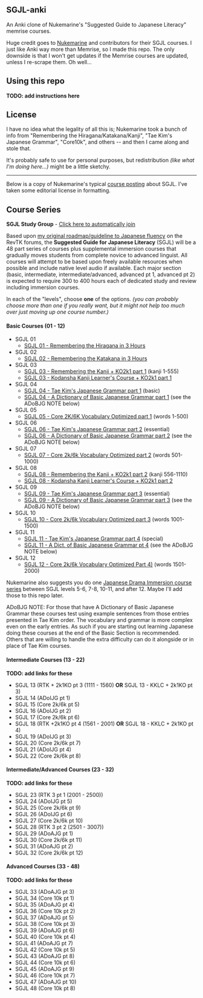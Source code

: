 ## SGJL-anki

An Anki clone of Nukemarine's "Suggested Guide to Japanese Literacy" memrise courses.

Huge credit goes to [Nukemarine](https://www.reddit.com/user/nukemarine) and contributors for their SGJL courses. I just like Anki way more than Memrise, so I made this repo. The only downside is that I won't get updates if the Memrise courses are updated, unless I re-scrape them. Oh well...

## Using this repo

**TODO: add instructions here**

## License

I have no idea what the legality of all this is; Nukemarine took a bunch of info from "Remembering the Hiragana/Katakana/Kanji", "Tae Kim's Japanese Grammar", "Core10k", and others -- and then I came along and stole that.

It's probably safe to use for personal purposes, but redistribution *(like what I'm doing here...)* might be a little sketchy.

----

Below is a copy of Nukemarine's typical [course posting](https://community.memrise.com/t/course-forum-suggested-guide-for-japanese-literacy-sgjl-course-series/1100) about SGJL. I've taken some editorial license in formatting.

## Course Series

**SGJL Study Group** - [Click here to automatically join](http://www.memrise.com/group/1952641/)

Based upon [my original roadmap/guideline to Japanese fluency](http://forum.koohii.com/thread-5110.html) on the RevTK forums, the **Suggested Guide for Japanese Literacy** (SGJL) will be a 48 part series of courses plus supplemental immersion courses that gradually moves students from complete novice to advanced linguist. All courses will attempt to be based upon freely available resources when possible and include native level audio if available. Each major section (basic, intermediate, intermediate/advanced, advanced pt 1, advanced pt 2) is expected to require 300 to 400 hours each of dedicated study and review including immersion courses.

In each of the "levels", choose **one** of the options. *(you can probably choose more than one if you really want, but it might not help too much over just moving up one course number.)*

#### Basic Courses (01 - 12)

 - SGJL 01
    - [SGJL 01 - Remembering the Hiragana in 3 Hours](http://www.memrise.com/course/1096566/sgjl-01-remembering-the-hiragana-in-3-hours/)
 - SGJL 02
    - [SGJL 02 - Remembering the Katakana in 3 Hours](http://www.memrise.com/course/1100073/sgjl-02-remembering-the-katakana-in-3-hours/)
 - SGJL 03
    - [SGJL 03 - Remembering the Kanji + KO2k1 part 1](http://www.memrise.com/course/1091255/sgjl-03-remembering-the-kanji-ko2k1-pt-1/) (kanji 1-555)
    - [SGJL 03 - Kodansha Kanji Learner's Course + KO2k1 part 1](http://www.memrise.com/course/1152619/sgjl-03-kanji-learners-course-ko2k1-pt-1/)
 - SGJL 04
    - [SGJL 04 - Tae Kim's Japanese Grammar part 1](http://www.memrise.com/course/1110470/sgjl-04-tae-kims-japanese-grammar-pt-01/) (basic)
	- [SGJL 04 - A Dictionary of Basic Japanese Grammar part 1](http://www.memrise.com/course/1123872/sgjl-04-a-dict-of-basic-japanese-grammar-pt-1/) (see the ADoBJG NOTE below)
 - SGJL 05
    - [SGJL 05 - Core 2K/6K Vocabulary Optimized part 1](http://www.memrise.com/course/1091685/sgjl-05-core-2k6k-vocabulary-optimized-pt-1/) (words 1-500)
 - SGJL 06
    - [SGJL 06 - Tae Kim's Japanese Grammar part 2](http://www.memrise.com/course/1125220/sgjl-06-tae-kims-japanese-grammar-pt-02/) (essential)
	- [SGJL 06 - A Dictionary of Basic Japanese Grammar part 2](http://www.memrise.com/course/1139276/sgjl-06-a-dict-of-basic-japanese-grammar-pt-2/) (see the ADoBJG NOTE below)
 - SGJL 07
    - [SGJL 07 - Core 2k/6k Vocabulary Optimized part 2](http://www.memrise.com/course/1125407/sgjl-07-core-2k6k-vocabulary-optimized-pt-2/) (words 501-1000)
 - SGJL 08
    - [SGJL 08 - Remembering the Kanji + KO2k1 part 2](http://www.memrise.com/course/1125434/sgjl-08-remembering-the-kanji-ko2k1-pt-2/) (kanji 556-1110)
	- [SGJL 08 - Kodansha Kanji Learner's Course + KO2k1 part 2](http://www.memrise.com/course/1152660/sgjl-08-kanji-learners-course-ko2k1-pt-2/)
 - SGJL 09
    - [SGJL 09 - Tae Kim's Japanese Grammar part 3](http://www.memrise.com/course/1125303/sgjl-09-tae-kims-japanese-grammar-pt-03/) (essential)
	- [SGJL 09 - A Dictionary of Basic Japanese Grammar part 3](http://www.memrise.com/course/1139282/sgjl-09-a-dict-of-basic-japanese-grammar-pt-3/) (see the ADoBJG NOTE below)
 - SGJL 10
    - [SGJL 10 - Core 2k/6k Vocabulary Optimized part 3](http://www.memrise.com/course/1125874/sgjl-10-core-2k6k-vocabulary-optimized-pt-3/) (words 1001-1500)
 - SGJL 11
    - [SGJL 11 - Tae Kim's Japanese Grammar part 4](http://www.memrise.com/course/1125876/sgjl-11-tae-kims-japanese-grammar-pt-04/) (special)
	- [SGJL 11 - A Dict. of Basic Japanese Grammar pt 4](http://www.memrise.com/course/1139283/sgjl-11-a-dict-of-basic-japanese-grammar-pt-4/) (see the ADoBJG NOTE below)
 - SGJL 12
    - [SGJL 12 - Core 2k/6k Vocabulary Optimized Part 4)](http://www.memrise.com/course/1125879/sgjl-12-core-2k6k-vocabulary-optimized-pt-4/) (words 1501-2000)

Nukemarine also suggests you do one [Japanese Drama Immersion course series](https://community.memrise.com/t/course-forum-japanese-drama-immersion-jdi-course-series/1756/3) between SGJL levels 5-6, 7-8, 10-11, and after 12. Maybe I'll add those to this repo later.


ADoBJG NOTE: For those that have A Dictionary of Basic Japanese Grammar these courses test using example sentences from those entries presented in Tae Kim order. The vocabulary and grammar is more complex even on the early entries. As such if you are starting out learning Japanese doing these courses at the end of the Basic Section is recommended. Others that are willing to handle the extra difficulty can do it alongside or in place of Tae Kim courses.


#### Intermediate Courses (13 - 22)

**TODO: add links for these**

 - SGJL 13 (RTK + 2k1KO pt 3 (1111 - 1560) **OR** SGJL 13 - KKLC + 2k1KO pt 3)
 - SGJL 14 (ADoIJG pt 1)
 - SGJL 15 (Core 2k/6k pt 5)
 - SGJL 16 (ADoIJG pt 2)
 - SGJL 17 (Core 2k/6k pt 6)
 - SGJL 18 (RTK +2k1KO pt 4 (1561 - 2001) **OR** SGJL 18 - KKLC + 2k1KO pt 4)
 - SGJL 19 (ADoIJG pt 3)
 - SGJL 20 (Core 2k/6k pt 7)
 - SGJL 21 (ADoIJG pt 4)
 - SGJL 22 (Core 2k/6k pt 8)

#### Intermediate/Advanced Courses (23 - 32)

**TODO: add links for these**

 - SGJL 23 (RTK 3 pt 1 (2001 - 2500))
 - SGJL 24 (ADoIJG pt 5)
 - SGJL 25 (Core 2k/6k pt 9)
 - SGJL 26 (ADoIJG pt 6)
 - SGJL 27 (Core 2k/6k pt 10)
 - SGJL 28 (RTK 3 pt 2 (2501 - 3007))
 - SGJL 29 (ADoAJG pt 1)
 - SGJL 30 (Core 2k/6k pt 11)
 - SGJL 31 (ADoAJG pt 2)
 - SGJL 32 (Core 2k/6k pt 12)

#### Advanced Courses (33 - 48)

**TODO: add links for these**

 - SGJL 33 (ADoAJG pt 3)
 - SGJL 34 (Core 10k pt 1)
 - SGJL 35 (ADoAJG pt 4)
 - SGJL 36 (Core 10k pt 2)
 - SGJL 37 (ADoAJG pt 5)
 - SGJL 38 (Core 10k pt 3)
 - SGJL 39 (ADoAJG pt 6)
 - SGJL 40 (Core 10k pt 4)
 - SGJL 41 (ADoAJG pt 7)
 - SGJL 42 (Core 10k pt 5)
 - SGJL 43 (ADoAJG pt 8)
 - SGJL 44 (Core 10k pt 6)
 - SGJL 45 (ADoAJG pt 9)
 - SGJL 46 (Core 10k pt 7)
 - SGJL 47 (ADoAJG pt 10)
 - SGJL 48 (Core 10k pt 8)
